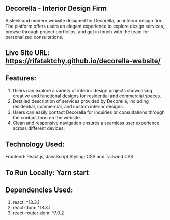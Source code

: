 ## Decorella - Interior Design Firm
A sleek and modern website designed for Decorella, an interior design firm. The platform offers users an elegant experience to explore design services, browse through project portfolios, and get in touch with the team for personalized consultations.

## Live Site URL: https://rifataktchy.github.io/decorella-website/

## Features:
1. Users can explore a variety of interior design projects showcasing creative and functional designs for residential and commercial spaces.
2. Detailed description of services provided by Decorella, including residential, commercial, and custom interior designs.
3. Users can easily contact Decorella for inquiries or consultations through the contact form on the website.
4. Clean and responsive navigation ensures a seamless user experience across different devices.

## Technology Used:
Frontend: React.js, JavaScript
Styling: CSS and Tailwind CSS

## To Run Locally: Yarn start

## Dependencies Used:
1. react: ^18.3.1
2. react-dom: ^18.3.1
3. react-router-dom: ^7.0.2


